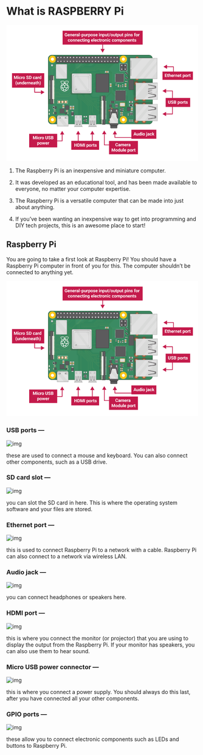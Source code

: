 # What is RASPBERRY Pi

![img](https://github.com/aalok-29/aalokrep/blob/master/images/pi-labelled-names.png)

1. The Raspberry Pi is an inexpensive and miniature computer.

2. It was developed as an educational tool, and has been made available to everyone, no matter your computer expertise.

3. The Raspberry Pi is a versatile computer that can be made into just about anything.

4. If you’ve been wanting an inexpensive way to get into programming and DIY tech projects, this is an awesome place to start!

## Raspberry Pi

You are going to take a first look at Raspberry Pi! You should have a Raspberry Pi computer in front of you for this. The computer shouldn’t be connected to anything yet.



![img](https://github.com/aalok-29/aalokrep/blob/master/images/pi-labelled-names.png)

### USB ports — 

![img](https://projects-static.raspberrypi.org/projects/raspberry-pi-getting-started/0e07cfe2a142a41e6c97611e94057de6dddde935/en/images/pi-keyboard.png)

these are used to connect a mouse and keyboard. You can also connect other components, such as a USB drive.

### SD card slot — 

![img](https://projects-static.raspberrypi.org/projects/raspberry-pi-getting-started/0e07cfe2a142a41e6c97611e94057de6dddde935/en/images/pi-sd.png)

you can slot the SD card in here. This is where the operating system software and your files are stored.

### Ethernet port — 

![img](https://projects-static.raspberrypi.org/projects/raspberry-pi-getting-started/0e07cfe2a142a41e6c97611e94057de6dddde935/en/images/pi-ethernet.png)

this is used to connect Raspberry Pi to a network with a cable. Raspberry Pi can also connect to a network via wireless LAN.

### Audio jack — 

![img](https://projects-static.raspberrypi.org/projects/raspberry-pi-getting-started/0e07cfe2a142a41e6c97611e94057de6dddde935/en/images/pi-headphones.png)

you can connect headphones or speakers here.

### HDMI port — 

![img](https://projects-static.raspberrypi.org/projects/raspberry-pi-getting-started/0e07cfe2a142a41e6c97611e94057de6dddde935/en/images/pi-hdmi-2.png)

this is where you connect the monitor (or projector) that you are using to display the output from the Raspberry Pi. If your monitor has speakers, you can also use them to hear sound.

### Micro USB power connector — 

![img](https://projects-static.raspberrypi.org/projects/raspberry-pi-getting-started/0e07cfe2a142a41e6c97611e94057de6dddde935/en/images/pi-power.png)

this is where you connect a power supply. You should always do this last, after you have connected all your other components.

### GPIO ports — 

![img](https://projects-static.raspberrypi.org/projects/raspberry-pi-getting-started/0e07cfe2a142a41e6c97611e94057de6dddde935/en/images/pi-sd.png)

these allow you to connect electronic components such as LEDs and buttons to Raspberry Pi.

